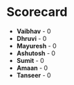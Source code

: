 # Scorecard

- **Vaibhav** - 0
- **Dhruvi** - 0 
- **Mayuresh** - 0  
- **Ashutosh** - 0
- **Sumit** - 0  
- **Amaan** - 0  
- **Tanseer** - 0  
